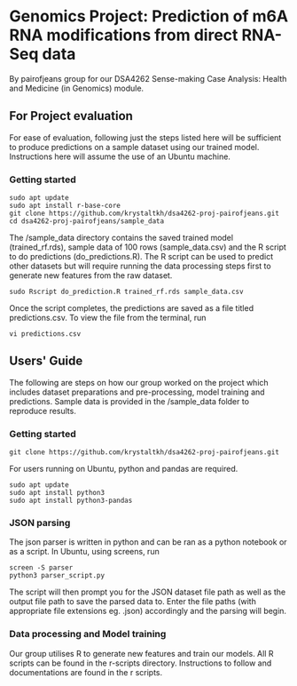 # Genomics Project: Prediction of m6A RNA modifications from direct RNA-Seq data
By pairofjeans group for our DSA4262 Sense-making Case Analysis: Health and Medicine (in Genomics) module.

## For Project evaluation

For ease of evaluation, following just the steps listed here will be sufficient to produce predictions on a sample dataset using our trained model. Instructions here will assume the use of an Ubuntu machine.

### Getting started
```
sudo apt update
sudo apt install r-base-core
git clone https://github.com/krystaltkh/dsa4262-proj-pairofjeans.git
cd dsa4262-proj-pairofjeans/sample_data
```
The /sample_data directory contains the saved trained model (trained_rf.rds), sample data of 100 rows (sample_data.csv) and the R script to do predictions (do_predictions.R). The R script can be used to predict other datasets but will require running the data processing steps first to generate new features from the raw dataset.
```
sudo Rscript do_prediction.R trained_rf.rds sample_data.csv
```
Once the script completes, the predictions are saved as a file titled predictions.csv. To view the file from the terminal, run 
```
vi predictions.csv
```

## Users' Guide
The following are steps on how our group worked on the project which includes dataset preparations and pre-processing, model training and predictions. Sample data is provided in the /sample_data folder to reproduce results.

### Getting started
```
git clone https://github.com/krystaltkh/dsa4262-proj-pairofjeans.git
```
For users running on Ubuntu, python and pandas are required.
```
sudo apt update
sudo apt install python3
sudo apt install python3-pandas
```
### JSON parsing
The json parser is written in python and can be ran as a python notebook or as a script.
In Ubuntu, using screens, run
```
screen -S parser
python3 parser_script.py
```
The script will then prompt you for the JSON dataset file path as well as the output file path to save the parsed data to. Enter the file paths (with appropriate file extensions eg. .json) accordingly and the parsing will begin.

### Data processing and Model training
Our group utilises R to generate new features and train our models. All R scripts can be found in the r-scripts directory. Instructions to follow and documentations are found in the r scripts.

